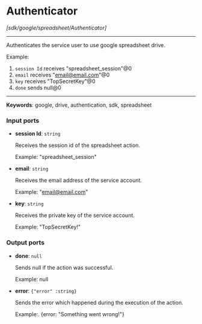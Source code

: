 # Authenticator

_[sdk/google/spreadsheet/Authenticator]_

---

Authenticates the service user to use google spreadsheet drive.  
  
Example:  
1. `session Id` receives "spreadsheet_session"@0   
2. `email` receives  "email@email.com"@0  
3. `key` receives "TopSecretKey"@0  
4. `done` sends null@0   

---

__Keywords__: google, drive, authentication, sdk, spreadsheet

### Input ports

* __session Id__: ` string `

    Receives the session id of the spreadsheet action.
    
    Example: 
    "spreadsheet_session"


* __email__: ` string `

    Receives the email address of the service account.
    
    Example: 
    "email@email.com"


* __key__: ` string `

    Receives the private key of the service account.
    
    Example: 
    "TopSecretKey!"

### Output ports

* __done__: ` null `

    Sends null if the action was successful.
    
    Example:
    null


* __error__: ` {"error" :string} `

    Sends the error which happened during the execution of the action.
    
    Example:.
    {error: "Something went wrong!"}


